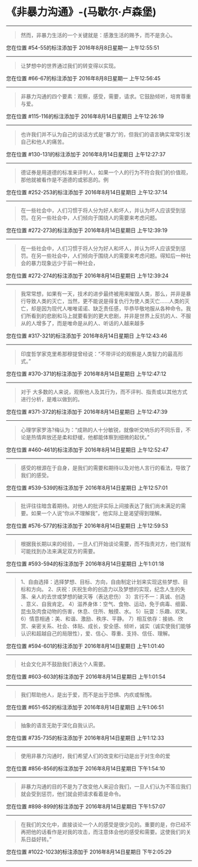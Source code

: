 # 《非暴力沟通》-(马歇尔·卢森堡)

---

> 然而，非暴力生活的一个关键就是：感激生活的赐予，而不是贪心。

您在位置 #54-55的标注添加于 2016年8月8日星期一 上午12:55:51

---

> 让梦想中的世界通过我们的转变得以实现。

您在位置 #66-67的标注添加于 2016年8月8日星期一 上午12:56:45

---

> 非暴力沟通的四个要素：观察，感受，需要，请求。它鼓励倾听，培育尊重与爱。

您在位置 #115-116的标注添加于 2016年8月14日星期日 上午12:26:19

---

> 也许我们并不认为自己的谈话方式是“暴力”的，但我们的语言确实常常引发自己和他人的痛苦。

您在位置 #130-131的标注添加于 2016年8月14日星期日 上午12:27:37

---

> 德证券是用道德的标准来评判人，如果一个人的行为不符合我们的价值观，那他就被看作是不道德的或邪恶的。例

您在位置 #252-253的标注添加于 2016年8月14日星期日 上午12:37:14

---

> 在一些社会中，人们习惯于将人分为好人和坏人，并认为坏人应该受到惩罚。在另一些社会中，人们倾向于围绕人的需要来考虑问题。

您在位置 #272-273的标注添加于 2016年8月14日星期日 上午12:39:19

---

> 在一些社会中，人们习惯于将人分为好人和坏人，并认为坏人应该受到惩罚。在另一些社会中，人们倾向于围绕人的需要来考虑问题。得知后一种社会的暴力现象远少于前一种社会，

您在位置 #272-274的标注添加于 2016年8月14日星期日 上午12:39:24

---

> 我常常想，如果有一天，技术的进步最终被用来摧毁人类，那么，并非是暴行导致人类的灭亡，当然，更不能说是得复仇行为使人类灭亡……人类的灭亡，却是因为现代人唯唯诺诺、缺乏责任感，毕恭毕敬地服从各种命令。我们所看到的悲剧和马上就要看到的更大悲剧，并非是世界上反抗的人、不服从的人增多了，而是唯命是从的人、听话的人越来越多

您在位置 #317-321的标注添加于 2016年8月14日星期日 上午12:43:46

---

> 印度哲学家克里希那穆提曾经说：“不带评论的观察是人类智力的最高形式。”

您在位置 #370-371的标注添加于 2016年8月14日星期日 上午12:47:12

---

> 对于 大多数的人来说，观察他人及其行为，而不评判、指责或以其他方式进行分析，是难以做到的。

您在位置 #371-372的标注添加于 2016年8月14日星期日 上午12:47:39

---

> 心理学家罗洛?梅认为：“成熟的人十分敏锐，就像听交响乐的不同乐音，不论是热情奔放还是柔和舒缓，他都能体察到细微的起伏。”

您在位置 #460-461的标注添加于 2016年8月14日星期日 上午12:52:47

---

> 感受的根源在于自身，是我们的需要和期待以及对他人言行的看法，导致了我们的感受。

您在位置 #539-539的标注添加于 2016年8月14日星期日 上午12:57:01

---

> 批评往往暗含着期待。对他人的批评实际上间接表达了我们尚未满足的需要。如果一个人说“你从不理解我”，他实际上是渴望得到理解。

您在位置 #576-577的标注添加于 2016年8月14日星期日 上午12:59:53

---

> 根据我长期以来的经验，一旦人们开始谈论需要，而不指责对方，他们就有可能找到办法来满足双方的需要。

您在位置 #593-594的标注添加于 2016年8月14日星期日 上午1:01:18

---

> 1、自由选择：选择梦想、目标、方向，自由制定计划来实现这些梦想、目标和方向。 2、庆祝：庆祝生命的创造力以及梦想的实现，纪念人生的失落、亲人的去世或梦想的破灭等（表达悲伤） 3）言行不一：真诚、创造 、意义、自我肯定。 4）滋养身体：空气、食物、运动，免于病毒、细菌、昆虫及肉食动物的伤害，休息、住所、触摸、水。 5）玩耍：乐趣、欢笑。 6）情意相通：美、和谐、激励、秩序、平静。 7）相互依存：接纳、欣赏、亲密关系、社会、体贴、成长，安全感、倾听，诚实（诚实使我们能够认识和超越自己的局限性），爱、信心、尊重、支持、信任、理解。

您在位置 #594-601的标注添加于 2016年8月14日星期日 上午1:01:40

---

> 社会文化并不鼓励我们表达个人需要。

您在位置 #603-603的标注添加于 2016年8月14日星期日 上午1:01:54

---

> 我们帮助他人，是出于爱，而不是出于恐惧、内疚或惭愧。

您在位置 #651-652的标注添加于 2016年8月14日星期日 上午1:06:51

---

> 抽象的语言无助于深化自我认识。

您在位置 #735-735的标注添加于 2016年8月14日星期日 上午1:12:33

---

> 使用非暴力沟通时，我们希望人们的改变和行动是出于对生命的爱

您在位置 #856-856的标注添加于 2016年8月14日星期日 下午1:54:10

---

> 非暴力沟通的目的不是为了改变他人来迎合我们，一旦人们认为不答应我们就会受到惩罚，他们就会把请求看着是命令。

您在位置 #898-899的标注添加于 2016年8月14日星期日 下午1:57:07

---

> 在我们的文化中，直接谈论一个人的感受是很少见的。重要的是，你已经不再把他的话看作是对我的攻击，而注意体会他的感受和需要。这使我们的关系日益好转。”

您在位置 #1022-1023的标注添加于 2016年8月14日星期日 下午2:05:29

---

